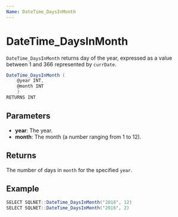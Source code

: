 ```yaml
---
Name: DateTime_DaysInMonth
---
```


# DateTime_DaysInMonth

`DateTime_DaysInMonth` returns day of the year, expressed as a value between 1 and 366 represented by `currDate`.

```csharp
DateTime_DaysInMonth (
	@year INT,
	@month INT
	)
RETURNS INT
```

## Parameters

 - **year**: The year.
 - **month**: The month (a number ranging from 1 to 12).

## Returns

The number of days in `month` for the specified `year`.

## Example

```csharp
SELECT SQLNET::DateTime_DaysInMonth('2018', 12)
SELECT SQLNET::DateTime_DaysInMonth('2016', 2)
```

